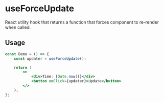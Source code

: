# useForceUpdate

React utility hook that returns a function that forces component to re-render when called.

## Usage

```jsx
const Demo = () => {
    const updater = useForceUpdate();

    return (
        <>
            <div>Time: {Date.now()}</div>
            <button onClick={updater}>Update</button>
        </>
    );
};
```
